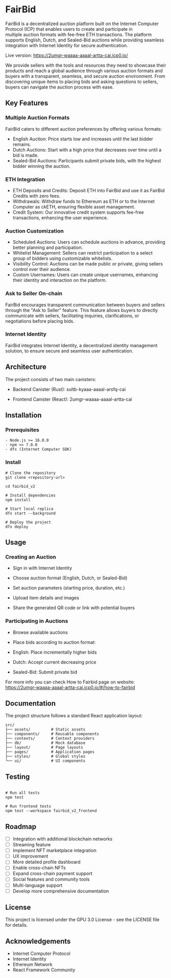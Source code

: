 # FairBid 

FairBid is a decentralized auction platform built on the Internet Computer Protocol (ICP) that enables users to create and participate in multiple auction formats with fee-free ETH transactions. The platform supports English, Dutch, and Sealed-Bid auctions while providing seamless integration with Internet Identity for secure authentication.

Live version: https://2umgr-waaaa-aaaal-artta-cai.icp0.io/

We provide sellers with the tools and resources they need to showcase their products and reach a global audience through various auction formats and buyers with a transparent, seamless, and secure auction environment. From discovering unique items to placing bids and asking questions to sellers, buyers can navigate the auction process with ease.

## Key Features

### Multiple Auction Formats
FairBid caters to different auction preferences by offering various formats:
- English Auction: Price starts low and increases until the last bidder remains.
- Dutch Auctions: Start with a high price that decreases over time until a bid is made.
- Sealed-Bid Auctions: Participants submit private bids, with the highest bidder winning the auction.

### ETH Integration
- ETH Deposits and Credits: Deposit ETH into FairBid and use it as FairBid Credits with zero fees.
- Withdrawals: Withdraw funds to Ethereum as ETH or to the Internet Computer as ckETH, ensuring flexible asset management.
- Credit System: Our innovative credit system supports fee-free transactions, enhancing the user experience.

### Auction Customization
- Scheduled Auctions: Users can schedule auctions in advance, providing better planning and participation.
- Whitelist Management: Sellers can restrict participation to a select group of bidders using customizable whitelists.
- Visibility Control: Auctions can be made public or private, giving sellers control over their audience.
- Custom Usernames: Users can create unique usernames, enhancing their identity and interaction on the platform.

### Ask to Seller On-chain
FairBid encourages transparent communication between buyers and sellers through the "Ask to Seller" feature. This feature allows buyers to directly communicate with sellers, facilitating inquiries, clarifications, or negotiations before placing bids.

### Internet Identity
FairBid integrates Internet Identity, a decentralized identity management solution, to ensure secure and seamless user authentication.


## Architecture

The project consists of two main canisters:

- Backend Canister (Rust): sultb-kyaaa-aaaal-arsfq-cai

- Frontend Canister (React): 2umgr-waaaa-aaaal-artta-cai

## Installation

### Prerequisites

```
- Node.js >= 16.0.0
- npm >= 7.0.0
- dfx (Internet Computer SDK)
```
### Install

```
# Clone the repository
git clone <repository-url>

cd fairbid_v2

# Install dependencies
npm install

# Start local replica
dfx start --background

# Deploy the project
dfx deploy
```

## Usage

### Creating an Auction

- Sign in with Internet Identity

- Choose auction format (English, Dutch, or Sealed-Bid)

- Set auction parameters (starting price, duration, etc.)

- Upload item details and images

- Share the generated QR code or link with potential buyers

### Participating in Auctions

- Browse available auctions

- Place bids according to auction format:

- English: Place incrementally higher bids

- Dutch: Accept current decreasing price

- Sealed-Bid: Submit private bid

For more info you can check How to Fairbid page on website: https://2umgr-waaaa-aaaal-artta-cai.icp0.io/#/how-to-fairbid

## Documentation

The project structure follows a standard React application layout:
```
src/
├── assets/         # Static assets
├── components/     # Reusable components
├── contexts/       # Context providers
├── db/             # Mock database
├── layout/         # Page layouts
├── pages/          # Application pages
├── styles/         # Global styles
└── ui/             # UI components
```
## Testing

```

# Run all tests
npm test

# Run frontend tests
npm test --workspace fairbid_v2_frontend
```
## Roadmap

- [ ] Integration with additional blockchain networks
- [ ] Streaming feature
- [ ] Implement NFT marketplace integration
- [ ] UX improvement
- [ ] More detailed profile dashboard
- [ ] Enable cross-chain NFTs
- [ ] Expand cross-chain payment support
- [ ] Social features and community tools
- [ ] Multi-language support
- [ ] Develop more comprehensive documentation

## License

This project is licensed under the GPU 3.0 License - see the LICENSE file for details.

## Acknowledgements

- Internet Computer Protocol
- Internet Identity
- Ethereum Network
- React Framework Community
